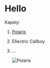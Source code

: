 # Hello

Kapely:

1. [Polaris](https://www.polarisaus.com/)
2. Ellectric Callboy
3. ...


    ![Polaris](/en.wikipedia.org/wiki/Polaris_%28Australian_band%29#/media/File:Polaris_2019_Landscape.jpg)
